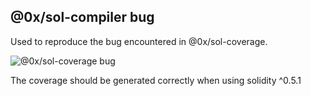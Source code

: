 ## @0x/sol-compiler bug

Used to reproduce the bug encountered in @0x/sol-coverage.

![@0x/sol-coverage bug][bug-img-url]

The coverage should be generated correctly when using solidity ^0.5.1

[bug-img-url]: https://i.imgur.com/cJ7wLp1.png
